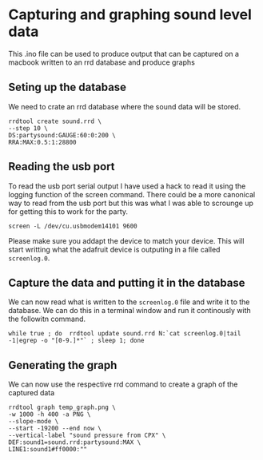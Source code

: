# Capturing and graphing sound level data 

This .ino file can be used to produce output that can be captured on a macbook written to an rrd database and produce graphs

## Seting up the database

We need to crate an rrd database where the sound data will be stored.
```
rrdtool create sound.rrd \
--step 10 \
DS:partysound:GAUGE:60:0:200 \
RRA:MAX:0.5:1:28800
```

## Reading the usb port

To read the usb port serial output I have used a hack to read it using the logging function of the screen command. 
There could be a more canonical way to read from the usb port but this was what I was able to scrounge up for 
getting this to work for the party.

```
screen -L /dev/cu.usbmodem14101 9600
```

Please make sure you addapt the device to match your device. This will start writting what the adafruit device is
outputing in a file called `screenlog.0`.

## Capture the data and putting it in the database

We can now read what is written to the `screenlog.0` file and write it to the database. We can do this in a terminal window
and run it continously with the followitn command.

```
while true ; do  rrdtool update sound.rrd N:`cat screenlog.0|tail -1|egrep -o "[0-9.]*"` ; sleep 1; done
```

## Generating the graph

We can now use the respective rrd command to create a graph of the captured data

```
rrdtool graph temp_graph.png \
-w 1000 -h 400 -a PNG \
--slope-mode \
--start -19200 --end now \
--vertical-label "sound pressure from CPX" \
DEF:sound1=sound.rrd:partysound:MAX \
LINE1:sound1#ff0000:""
```

